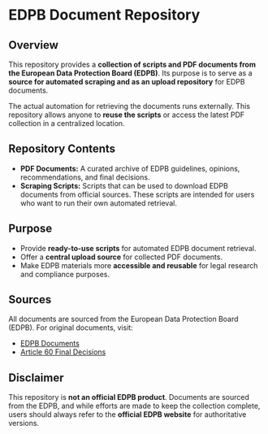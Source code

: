 # EDPB Document Repository

## Overview

This repository provides a **collection of scripts and PDF documents from the European Data Protection Board (EDPB)**. Its purpose is to serve as a **source for automated scraping and as an upload repository** for EDPB documents.

The actual automation for retrieving the documents runs externally. This repository allows anyone to **reuse the scripts** or access the latest PDF collection in a centralized location.

## Repository Contents

* **PDF Documents:** A curated archive of EDPB guidelines, opinions, recommendations, and final decisions.
* **Scraping Scripts:** Scripts that can be used to download EDPB documents from official sources. These scripts are intended for users who want to run their own automated retrieval.

## Purpose

* Provide **ready-to-use scripts** for automated EDPB document retrieval.
* Offer a **central upload source** for collected PDF documents.
* Make EDPB materials more **accessible and reusable** for legal research and compliance purposes.

## Sources

All documents are sourced from the European Data Protection Board (EDPB). For original documents, visit:

* [EDPB Documents](https://www.edpb.europa.eu/our-work-tools/documents/our-documents_en)
* [Article 60 Final Decisions](https://www.edpb.europa.eu/our-work-tools/consistency-findings/register-for-article-60-final-decisions_en)

## Disclaimer

This repository is **not an official EDPB product**. Documents are sourced from the EDPB, and while efforts are made to keep the collection complete, users should always refer to the **official EDPB website** for authoritative versions.
